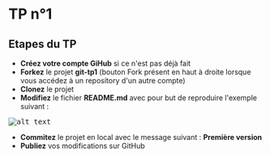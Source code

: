 # TP n°1

## Etapes du TP

* **Créez votre compte GiHub** si ce n'est pas déjà fait
* **Forkez** le projet **git-tp1** (bouton Fork présent en haut à droite lorsque vous accédez à un repository d'un autre compte)
* **Clonez** le projet
* **Modifiez** le fichier **README.md** avec pour but de reproduire l'exemple suivant : 

<kbd>![alt text](https://github.com/DiginamicFormation/git-tp1/blob/main/resources/Template.png)</kbd>

* **Commitez** le projet en local avec le message suivant : **Première version**
* **Publiez** vos modifications sur GitHub
